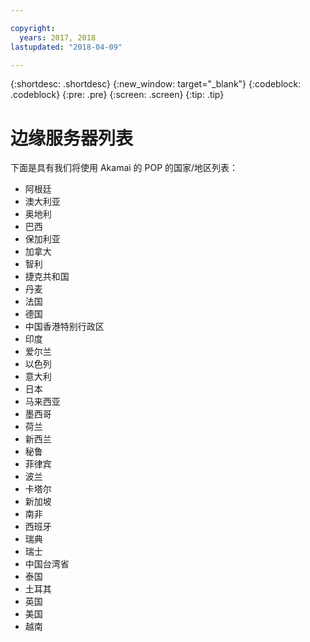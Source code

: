 ```yaml
---

copyright:
  years: 2017, 2018
lastupdated: "2018-04-09"

---
```


{:shortdesc: .shortdesc}
{:new_window: target="_blank"}
{:codeblock: .codeblock}
{:pre: .pre}
{:screen: .screen}
{:tip: .tip}

# 边缘服务器列表

下面是具有我们将使用 Akamai 的 POP 的国家/地区列表：
 
* 阿根廷
* 澳大利亚
* 奥地利
* 巴西
* 保加利亚
* 加拿大
* 智利
* 捷克共和国
* 丹麦
* 法国
* 德国
* 中国香港特别行政区 
* 印度 
* 爱尔兰
* 以色列
* 意大利
* 日本
* 马来西亚
* 墨西哥
* 荷兰
* 新西兰
* 秘鲁
* 菲律宾
* 波兰
* 卡塔尔
* 新加坡
* 南非
* 西班牙
* 瑞典
* 瑞士
* 中国台湾省
* 泰国
* 土耳其
* 英国
* 美国
* 越南
